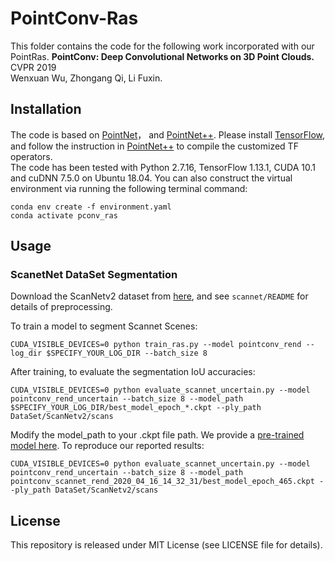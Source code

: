 # PointConv-Ras
This folder contains the code for the following work incorporated with our PointRas. 
**PointConv: Deep Convolutional Networks on 3D Point Clouds.** CVPR 2019  
Wenxuan Wu, Zhongang Qi, Li Fuxin.

## Installation
The code is based on [PointNet](https://github.com/charlesq34/pointnet)， and [PointNet++](https://github.com/charlesq34/pointnet2). Please install [TensorFlow](https://www.tensorflow.org/install/), and follow the instruction in [PointNet++](https://github.com/charlesq34/pointnet2) to compile the customized TF operators.  
The code has been tested with Python 2.7.16, TensorFlow 1.13.1, CUDA 10.1 and cuDNN 7.5.0 on Ubuntu 18.04. 
You can also construct the virtual environment via running the following terminal command: 
```
conda env create -f environment.yaml
conda activate pconv_ras
```

## Usage

### ScanetNet DataSet Segmentation

Download the ScanNetv2 dataset from [here](http://www.scan-net.org/), and see `scannet/README` for details of preprocessing.

To train a model to segment Scannet Scenes:

```
CUDA_VISIBLE_DEVICES=0 python train_ras.py --model pointconv_rend --log_dir $SPECIFY_YOUR_LOG_DIR --batch_size 8
```

After training, to evaluate the segmentation IoU accuracies:

```
CUDA_VISIBLE_DEVICES=0 python evaluate_scannet_uncertain.py --model pointconv_rend_uncertain --batch_size 8 --model_path $SPECIFY_YOUR_LOG_DIR/best_model_epoch_*.ckpt --ply_path DataSet/ScanNetv2/scans
```

Modify the model_path to your .ckpt file path. 
We provide a [pre-trained model here](https://mega.nz/folder/HtpV2YIL#ANa1865qUa5uxSI6zBy8Yg). To reproduce our reported results: 
```
CUDA_VISIBLE_DEVICES=0 python evaluate_scannet_uncertain.py --model pointconv_rend_uncertain --batch_size 8 --model_path pointconv_scannet_rend_2020_04_16_14_32_31/best_model_epoch_465.ckpt --ply_path DataSet/ScanNetv2/scans
```

## License
This repository is released under MIT License (see LICENSE file for details).
